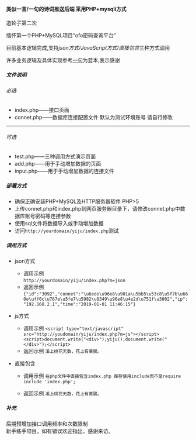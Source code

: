 #### 类似一言/一句的诗词推送后端 采用PHP+mysqli方式


造轮子第二次

缅怀第一个PHP+MySQL项目“ofo密码查询平台”  

目前基本逻辑完成,支持*json方式/JavaScript方式/直接包含*三种方式调用  

许多业务逻辑及具体实现参考[一句](http://yijuzhan.com/)为蓝本,表示感谢  
##### 文件说明
###### 必选
* index.php——接口页面
* connet.php——数据库连接配置文件 默认为测试环境账号 请自行修改
------
###### 可选
* test.php——三种调用方式演示页面
* add.php——用于手动增加数据的页面
* input.php——用于手动增加数据的连接文件


##### 部署方式
* 确保正确安装PHP+MySQL及HTTP服务器软件 PHP>5
* 上传connet.php和index.php到网页服务器目录下，请修改connet.php中数据库账号密码等连接参数
* 使用sql文件将数据导入或手动增加数据
* 访问````http://yourdomain/yiju/index.php````测试



##### 调用方式
* json方式  
    *   调用示例  
````http://yourdomain/yiju/index.php?m=json````   
    *   返回示例  
````{"id":"3092","connet":"\u6ede\u96e8\u901a\u5bb5\u53c8\u5f7b\u660e\uff0c\u767e\u5fe7\u5982\u8349\u96e8\u4e2d\u751f\u3002","ip":"192.168.2.1","time":"2019-01-01 11:46:15"}````

* js方式
    * 调用示例
````<script type="text/javascript" src="http://youdomain/yiju/index.php?m=js"></script><script>document.write("<div>");yiju();document.write("</div>");</script>````
    * 返回示例
````溪上桃花无数，花上有黄鹂。````

* 直接包含
    * 调用示例
````在php文件中直接包含index.php 推荐使用include而不是require````
````include 'index.php';````

    * 返回示例
````溪上桃花无数，花上有黄鹂。````

##### 补充
后期预增加接口调用频率和次数限制  
新手练手项目，如有错误欢迎指出，感谢来访。


